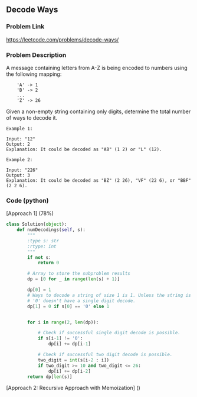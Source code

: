 ## Decode Ways

### Problem Link

https://leetcode.com/problems/decode-ways/

### Problem Description 

A message containing letters from A-Z is being encoded to numbers using the following mapping:

```
    'A' -> 1
    'B' -> 2
    ...
    'Z' -> 26
```

Given a non-empty string containing only digits, determine the total number of ways to decode it.

```
Example 1:

Input: "12"
Output: 2
Explanation: It could be decoded as "AB" (1 2) or "L" (12).

```

```
Example 2:

Input: "226"
Output: 3
Explanation: It could be decoded as "BZ" (2 26), "VF" (22 6), or "BBF" (2 2 6).

```

### Code (python)

[Approach 1] (78%) 

```python
class Solution(object):
    def numDecodings(self, s):
        """
        :type s: str
        :rtype: int
        """
        if not s:
            return 0

        # Array to store the subproblem results
        dp = [0 for _ in range(len(s) + 1)]

        dp[0] = 1
        # Ways to decode a string of size 1 is 1. Unless the string is '0'.
        # '0' doesn't have a single digit decode.
        dp[1] = 0 if s[0] == '0' else 1


        for i in range(2, len(dp)):

            # Check if successful single digit decode is possible.
            if s[i-1] != '0':
                dp[i] += dp[i-1]

            # Check if successful two digit decode is possible.
            two_digit = int(s[i-2 : i])
            if two_digit >= 10 and two_digit <= 26:
                dp[i] += dp[i-2]
        return dp[len(s)]
```

[Approach 2: Recursive Approach with Memoization]   ()

```python

```